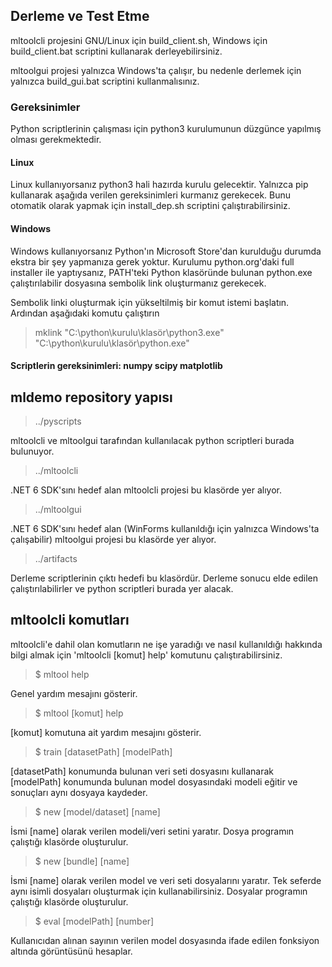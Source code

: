 ## Derleme ve Test Etme

mltoolcli projesini GNU/Linux için build_client.sh, Windows için build_client.bat scriptini kullanarak derleyebilirsiniz. 

mltoolgui projesi yalnızca Windows'ta çalışır, bu nedenle derlemek için yalnızca build_gui.bat scriptini kullanmalısınız.

### Gereksinimler

Python scriptlerinin çalışması için python3 kurulumunun düzgünce yapılmış olması gerekmektedir. 

#### Linux
Linux kullanıyorsanız python3 hali hazırda kurulu gelecektir. Yalnızca pip kullanarak aşağıda verilen gereksinimleri kurmanız gerekecek. Bunu otomatik olarak yapmak için install_dep.sh scriptini çalıştırabilirsiniz.

#### Windows
Windows kullanıyorsanız Python'ın Microsoft Store'dan kurulduğu durumda ekstra bir şey yapmanıza gerek yoktur. Kurulumu python.org'daki full installer ile yaptıysanız, PATH'teki Python klasöründe bulunan python.exe çalıştırılabilir dosyasına sembolik link oluşturmanız gerekecek.

Sembolik linki oluşturmak için yükseltilmiş bir komut istemi başlatın. Ardından aşağıdaki komutu çalıştırın

> mklink "C:\python\kurulu\klasör\python3.exe" "C:\python\kurulu\klasör\python.exe"

#### Scriptlerin gereksinimleri: numpy scipy matplotlib

## mldemo repository yapısı

> ../pyscripts

mltoolcli ve mltoolgui tarafından kullanılacak python scriptleri burada bulunuyor.

> ../mltoolcli

.NET 6 SDK'sını hedef alan mltoolcli projesi bu klasörde yer alıyor.

> ../mltoolgui

.NET 6 SDK'sını hedef alan (WinForms kullanıldığı için yalnızca Windows'ta çalışabilir) mltoolgui projesi bu klasörde yer alıyor.

> ../artifacts

Derleme scriptlerinin çıktı hedefi bu klasördür. Derleme sonucu elde edilen çalıştırılabilirler ve python scriptleri burada yer alacak.

## mltoolcli komutları

mltoolcli'e dahil olan komutların ne işe yaradığı ve nasıl kullanıldığı hakkında bilgi almak için 'mltoolcli [komut] help' komutunu çalıştırabilirsiniz. 

> $ mltool help

Genel yardım mesajını gösterir.

> $ mltool [komut] help
  
[komut] komutuna ait yardım mesajını gösterir.

> $ train [datasetPath] [modelPath]

[datasetPath] konumunda bulunan veri seti dosyasını kullanarak [modelPath] konumunda bulunan model dosyasındaki modeli eğitir ve sonuçları aynı dosyaya kaydeder.

> $ new [model/dataset] [name]

İsmi [name] olarak verilen modeli/veri setini yaratır. Dosya programın çalıştığı klasörde oluşturulur.

> $ new [bundle] [name]

İsmi [name] olarak verilen model ve veri seti dosyalarını yaratır. Tek seferde aynı isimli dosyaları oluşturmak için kullanabilirsiniz. Dosyalar programın çalıştığı klasörde oluşturulur.
  
> $ eval [modelPath] [number]

Kullanıcıdan alınan sayının verilen model dosyasında ifade edilen fonksiyon altında görüntüsünü hesaplar.